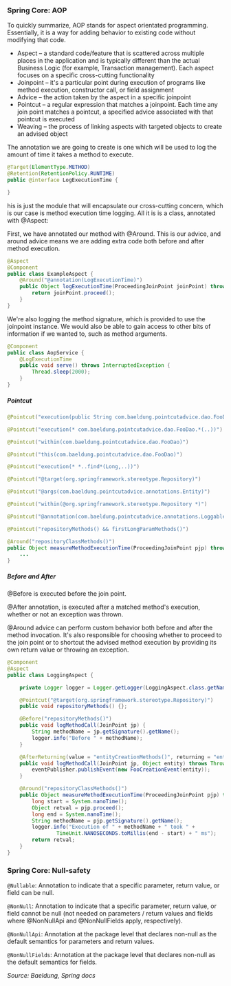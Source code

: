 ### Spring Core: AOP
To quickly summarize, AOP stands for aspect orientated programming. Essentially, it is a way for adding behavior to existing code without modifying that code.

- Aspect – a standard code/feature that is scattered across multiple places in the application and is typically different than the actual Business Logic (for example, Transaction management). Each aspect focuses on a specific cross-cutting functionality
- Joinpoint – it's a particular point during execution of programs like method execution, constructor call, or field assignment
- Advice – the action taken by the aspect in a specific joinpoint
- Pointcut – a regular expression that matches a joinpoint. Each time any join point matches a pointcut, a specified advice associated with that pointcut is executed
- Weaving – the process of linking aspects with targeted objects to create an advised object

The annotation we are going to create is one which will be used to log the amount of time it takes a method to execute.
```java
@Target(ElementType.METHOD)
@Retention(RetentionPolicy.RUNTIME)
public @interface LogExecutionTime {

}
```
his is just the module that will encapsulate our cross-cutting concern, which is our case is method execution time logging. All it is is a class, annotated with @Aspect:

First, we have annotated our method with @Around. This is our advice, and around advice means we are adding extra code both before and after method execution.
```java
@Aspect
@Component
public class ExampleAspect {
    @Around("@annotation(LogExecutionTime)")
    public Object logExecutionTime(ProceedingJoinPoint joinPoint) throws Throwable {
        return joinPoint.proceed();
    }
}
```
We're also logging the method signature, which is provided to use the joinpoint instance. We would also be able to gain access to other bits of information if we wanted to, such as method arguments.
```java
@Component
public class AopService {
    @LogExecutionTime
    public void serve() throws InterruptedException {
        Thread.sleep(2000);
    }
}
```
##### Pointcut
```java
@Pointcut("execution(public String com.baeldung.pointcutadvice.dao.FooDao.findById(Long))")

@Pointcut("execution(* com.baeldung.pointcutadvice.dao.FooDao.*(..))")

@Pointcut("within(com.baeldung.pointcutadvice.dao.FooDao)")

@Pointcut("this(com.baeldung.pointcutadvice.dao.FooDao)")

@Pointcut("execution(* *..find*(Long,..))")

@Pointcut("@target(org.springframework.stereotype.Repository)")

@Pointcut("@args(com.baeldung.pointcutadvice.annotations.Entity)")

@Pointcut("within(@org.springframework.stereotype.Repository *)")

@Pointcut("@annotation(com.baeldung.pointcutadvice.annotations.Loggable)")

@Pointcut("repositoryMethods() && firstLongParamMethods()")
```
```java
@Around("repositoryClassMethods()")
public Object measureMethodExecutionTime(ProceedingJoinPoint pjp) throws Throwable {
    ...
}
```
##### Before and After
@Before is executed before the join point.

@After annotation, is executed after a matched method's execution, whether or not an exception was thrown.

@Around advice can perform custom behavior both before and after the method invocation. It's also responsible for choosing whether to proceed to the join point or to shortcut the advised method execution by providing its own return value or throwing an exception.

```java
@Component
@Aspect
public class LoggingAspect {

    private Logger logger = Logger.getLogger(LoggingAspect.class.getName());

    @Pointcut("@target(org.springframework.stereotype.Repository)")
    public void repositoryMethods() {};

    @Before("repositoryMethods()")
    public void logMethodCall(JoinPoint jp) {
        String methodName = jp.getSignature().getName();
        logger.info("Before " + methodName);
    }

    @AfterReturning(value = "entityCreationMethods()", returning = "entity")
    public void logMethodCall(JoinPoint jp, Object entity) throws Throwable {
        eventPublisher.publishEvent(new FooCreationEvent(entity));
    }

    @Around("repositoryClassMethods()")
    public Object measureMethodExecutionTime(ProceedingJoinPoint pjp) throws Throwable {
        long start = System.nanoTime();
        Object retval = pjp.proceed();
        long end = System.nanoTime();
        String methodName = pjp.getSignature().getName();
        logger.info("Execution of " + methodName + " took " +
                TimeUnit.NANOSECONDS.toMillis(end - start) + " ms");
        return retval;
    }
}
```
### Spring Core: Null-safety
```@Nullable```: Annotation to indicate that a specific parameter, return value, or field can be null.

```@NonNull```: Annotation to indicate that a specific parameter, return value, or field cannot be null (not needed on parameters / return values and fields where @NonNullApi and @NonNullFields apply, respectively).

```@NonNullApi```: Annotation at the package level that declares non-null as the default semantics for parameters and return values.

```@NonNullFields```: Annotation at the package level that declares non-null as the default semantics for fields.

_Source: Baeldung, Spring docs_
